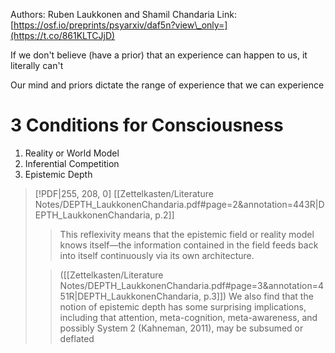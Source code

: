 Authors: Ruben Laukkonen and Shamil Chandaria
Link: [https://osf.io/preprints/psyarxiv/daf5n?view\_only=](https://t.co/861KLTCJjD)

If we don't believe (have a prior) that an experience can happen to us, it literally can't

Our mind and priors dictate the range of experience that we can experience

# 3 Conditions for Consciousness

1. Reality or World Model
2. Inferential Competition
3. Epistemic Depth


> [!PDF|255, 208, 0] [[Zettelkasten/Literature Notes/DEPTH_LaukkonenChandaria.pdf#page=2&annotation=443R|DEPTH_LaukkonenChandaria, p.2]]
> > This reflexivity means that the epistemic field or reality model knows itself—the information contained in the field feeds back into  itself continuously via its own architecture.
> 
>> ([[Zettelkasten/Literature Notes/DEPTH_LaukkonenChandaria.pdf#page=3&annotation=451R|DEPTH_LaukkonenChandaria, p.3]])
>  We also find that the notion of epistemic depth has some surprising implications, including that attention, meta-cognition, meta-awareness, and possibly System 2 (Kahneman, 2011), may be subsumed or deflated


